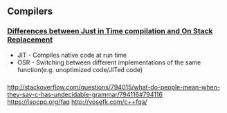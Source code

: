 ## Compilers

### [Differences between Just in Time compilation and On Stack Replacement](http://stackoverflow.com/questions/9105505/differences-between-just-in-time-compilation-and-on-stack-replacement/9105846#9105846)

* JIT - Compiles native code at run time
* OSR - Switching between different implementations of the same function(e.g. unoptimized code/JITed code)


###
http://stackoverflow.com/questions/794015/what-do-people-mean-when-they-say-c-has-undecidable-grammar/794116#794116
https://isocpp.org/faq
http://yosefk.com/c++fqa/
